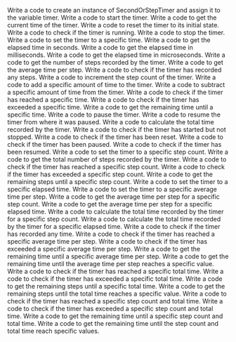 Write a code to create an instance of SecondOrStepTimer and assign it to the variable timer.
Write a code to start the timer.
Write a code to get the current time of the timer.
Write a code to reset the timer to its initial state.
Write a code to check if the timer is running.
Write a code to stop the timer.
Write a code to set the timer to a specific time.
Write a code to get the elapsed time in seconds.
Write a code to get the elapsed time in milliseconds.
Write a code to get the elapsed time in microseconds.
Write a code to get the number of steps recorded by the timer.
Write a code to get the average time per step.
Write a code to check if the timer has recorded any steps.
Write a code to increment the step count of the timer.
Write a code to add a specific amount of time to the timer.
Write a code to subtract a specific amount of time from the timer.
Write a code to check if the timer has reached a specific time.
Write a code to check if the timer has exceeded a specific time.
Write a code to get the remaining time until a specific time.
Write a code to pause the timer.
Write a code to resume the timer from where it was paused.
Write a code to calculate the total time recorded by the timer.
Write a code to check if the timer has started but not stopped.
Write a code to check if the timer has been reset.
Write a code to check if the timer has been paused.
Write a code to check if the timer has been resumed.
Write a code to set the timer to a specific step count.
Write a code to get the total number of steps recorded by the timer.
Write a code to check if the timer has reached a specific step count.
Write a code to check if the timer has exceeded a specific step count.
Write a code to get the remaining steps until a specific step count.
Write a code to set the timer to a specific elapsed time.
Write a code to set the timer to a specific average time per step.
Write a code to get the average time per step for a specific step count.
Write a code to get the average time per step for a specific elapsed time.
Write a code to calculate the total time recorded by the timer for a specific step count.
Write a code to calculate the total time recorded by the timer for a specific elapsed time.
Write a code to check if the timer has recorded any time.
Write a code to check if the timer has reached a specific average time per step.
Write a code to check if the timer has exceeded a specific average time per step.
Write a code to get the remaining time until a specific average time per step.
Write a code to get the remaining time until the average time per step reaches a specific value.
Write a code to check if the timer has reached a specific total time.
Write a code to check if the timer has exceeded a specific total time.
Write a code to get the remaining steps until a specific total time.
Write a code to get the remaining steps until the total time reaches a specific value.
Write a code to check if the timer has reached a specific step count and total time.
Write a code to check if the timer has exceeded a specific step count and total time.
Write a code to get the remaining time until a specific step count and total time.
Write a code to get the remaining time until the step count and total time reach specific values.
